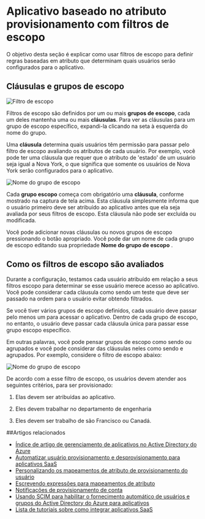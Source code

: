 <properties
    pageTitle="Aplicativo baseado no atributo provisionamento com escopo filtros | Microsoft Azure"
    description="Saiba como usar filtros de escopo para impedir que objetos nos aplicativos que oferecem suporte ao usuário automatizado de provisionamento de realmente sendo provisionado se um objeto não atender às suas necessidades de negócios."
    services="active-directory"
    documentationCenter=""
    authors="markusvi"
    manager="femila"
    editor=""/>

<tags
    ms.service="active-directory"
    ms.workload="identity"
    ms.tgt_pltfrm="na"
    ms.devlang="na"
    ms.topic="article"
    ms.date="10/10/2016"
    ms.author="markusvi"/>


# <a name="attribute-based-app-provisioning-with-scoping-filters"></a>Aplicativo baseado no atributo provisionamento com filtros de escopo

O objetivo desta seção é explicar como usar filtros de escopo para definir regras baseadas em atributo que determinam quais usuários serão configurados para o aplicativo.





## <a name="clauses-and-scope-groups"></a>Cláusulas e grupos de escopo


![Filtro de escopo][1] 




Filtros de escopo são definidos por um ou mais **grupos de escopo**, cada um deles mantenha uma ou mais **cláusulas**. Para ver as cláusulas para um grupo de escopo específico, expandi-la clicando na seta à esquerda do nome do grupo.

Uma **cláusula** determina quais usuários têm permissão para passar pelo filtro de escopo avaliando os atributos de cada usuário. Por exemplo, você pode ter uma cláusula que requer que o atributo de 'estado' de um usuário seja igual a Nova York, o que significa que somente os usuários de Nova York serão configurados para o aplicativo.

![Nome do grupo de escopo][2] 



Cada **grupo escopo** começa com obrigatório uma **cláusula**, conforme mostrado na captura de tela acima. Esta cláusula simplesmente informa que o usuário primeiro deve ser atribuído ao aplicativo antes que ela seja avaliada por seus filtros de escopo. Esta cláusula não pode ser excluída ou modificada.

Você pode adicionar novas cláusulas ou novos grupos de escopo pressionando o botão apropriado. Você pode dar um nome de cada grupo de escopo editando sua propriedade **Nome do grupo de escopo** .





## <a name="how-scoping-filters-are-evaluated"></a>Como os filtros de escopo são avaliados

Durante a configuração, testamos cada usuário atribuído em relação a seus filtros escopo para determinar se esse usuário merece acesso ao aplicativo. Você pode considerar cada cláusula como sendo um teste que deve ser passado na ordem para o usuário evitar obtendo filtrados. 

Se você tiver vários grupos de escopo definidos, cada usuário deve passar pelo menos um para acessar o aplicativo. Dentro de cada grupo de escopo, no entanto, o usuário deve passar cada cláusula única para passar esse grupo escopo específico. 

Em outras palavras, você pode pensar grupos de escopo como sendo ou agrupados e você pode considerar das cláusulas neles como sendo e agrupados. Por exemplo, considere o filtro de escopo abaixo:


![Nome do grupo de escopo][2]  


De acordo com a esse filtro de escopo, os usuários devem atender aos seguintes critérios, para ser provisionado:

1. Elas devem ser atribuídas ao aplicativo.

2. Eles devem trabalhar no departamento de engenharia

3. Eles devem ser trabalho de são Francisco ou Canadá.


##<a name="related-articles"></a>Artigos relacionados

- [Índice de artigo de gerenciamento de aplicativos no Active Directory do Azure](active-directory-apps-index.md)
- [Automatizar usuário provisionamento e desprovisionamento para aplicativos SaaS](active-directory-saas-app-provisioning.md)
- [Personalizando os mapeamentos de atributo de provisionamento do usuário](active-directory-saas-customizing-attribute-mappings.md)
- [Escrevendo expressões para mapeamentos de atributo](active-directory-saas-writing-expressions-for-attribute-mappings.md)
- [Notificações de provisionamento de conta](active-directory-saas-account-provisioning-notifications.md)
- [Usando SCIM para habilitar o fornecimento automático de usuários e grupos do Active Directory do Azure para aplicativos](active-directory-scim-provisioning.md)
- [Lista de tutoriais sobre como integrar aplicativos SaaS](active-directory-saas-tutorial-list.md)

<!--Image references-->
[1]: ./media/active-directory-saas-scoping-filters/ic782811.png
[2]: ./media/active-directory-saas-scoping-filters/ic782812.png
[3]: ./active-directory-saas-scoping-filters/ic782813.png
